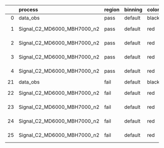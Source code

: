 |    | process                     | region   | binning   | color   | process_type   |   scale | variation   | source_filename                                                      | source_histname    | alias                       | title     |   combine_idx |     lnN |   shapes | syst_type   | direction   | variation_alias   |
|---:|:----------------------------|:---------|:----------|:--------|:---------------|--------:|:------------|:---------------------------------------------------------------------|:-------------------|:----------------------------|:----------|--------------:|--------:|---------:|:------------|:------------|:------------------|
|  0 | data_obs                    | pass     | default   | black   | DATA           |       1 | nominal     | ./histograms_for_2DAlphabet_v18//BH_Data.root                        | hpass              | Data                        | Data      |           nan | nan     |      nan | nan         | nan         | nan               |
|  1 | Signal_C2_MD6000_MBH7000_n2 | pass     | default   | red     | SIGNAL         |       1 | lumi        | ./histograms_for_2DAlphabet_v18//BH_Signal_C2_MD6000_MBH7000_n2.root | hpass              | Signal_C2_MD6000_MBH7000_n2 | BH signal |           nan |   1.016 |      nan | lnN         | nan         | nan               |
|  2 | Signal_C2_MD6000_MBH7000_n2 | pass     | default   | red     | SIGNAL         |       1 | SVM         | ./histograms_for_2DAlphabet_v18//BH_Signal_C2_MD6000_MBH7000_n2.root | hpass_SVMsyst_up   | Signal_C2_MD6000_MBH7000_n2 | BH signal |           nan | nan     |        1 | shapes      | Up          | SVMsyst           |
|  3 | Signal_C2_MD6000_MBH7000_n2 | pass     | default   | red     | SIGNAL         |       1 | SVM         | ./histograms_for_2DAlphabet_v18//BH_Signal_C2_MD6000_MBH7000_n2.root | hpass_SVMsyst_down | Signal_C2_MD6000_MBH7000_n2 | BH signal |           nan | nan     |        1 | shapes      | Down        | SVMsyst           |
|  4 | Signal_C2_MD6000_MBH7000_n2 | pass     | default   | red     | SIGNAL         |       1 | nominal     | ./histograms_for_2DAlphabet_v18//BH_Signal_C2_MD6000_MBH7000_n2.root | hpass              | Signal_C2_MD6000_MBH7000_n2 | BH signal |           nan | nan     |      nan | nan         | nan         | nan               |
| 21 | data_obs                    | fail     | default   | black   | DATA           |       1 | nominal     | ./histograms_for_2DAlphabet_v18//BH_Data.root                        | hfail              | Data                        | Data      |           nan | nan     |      nan | nan         | nan         | nan               |
| 22 | Signal_C2_MD6000_MBH7000_n2 | fail     | default   | red     | SIGNAL         |       1 | lumi        | ./histograms_for_2DAlphabet_v18//BH_Signal_C2_MD6000_MBH7000_n2.root | hfail              | Signal_C2_MD6000_MBH7000_n2 | BH signal |           nan |   1.016 |      nan | lnN         | nan         | nan               |
| 23 | Signal_C2_MD6000_MBH7000_n2 | fail     | default   | red     | SIGNAL         |       1 | SVM         | ./histograms_for_2DAlphabet_v18//BH_Signal_C2_MD6000_MBH7000_n2.root | hfail_SVMsyst_up   | Signal_C2_MD6000_MBH7000_n2 | BH signal |           nan | nan     |        1 | shapes      | Up          | SVMsyst           |
| 24 | Signal_C2_MD6000_MBH7000_n2 | fail     | default   | red     | SIGNAL         |       1 | SVM         | ./histograms_for_2DAlphabet_v18//BH_Signal_C2_MD6000_MBH7000_n2.root | hfail_SVMsyst_down | Signal_C2_MD6000_MBH7000_n2 | BH signal |           nan | nan     |        1 | shapes      | Down        | SVMsyst           |
| 25 | Signal_C2_MD6000_MBH7000_n2 | fail     | default   | red     | SIGNAL         |       1 | nominal     | ./histograms_for_2DAlphabet_v18//BH_Signal_C2_MD6000_MBH7000_n2.root | hfail              | Signal_C2_MD6000_MBH7000_n2 | BH signal |           nan | nan     |      nan | nan         | nan         | nan               |